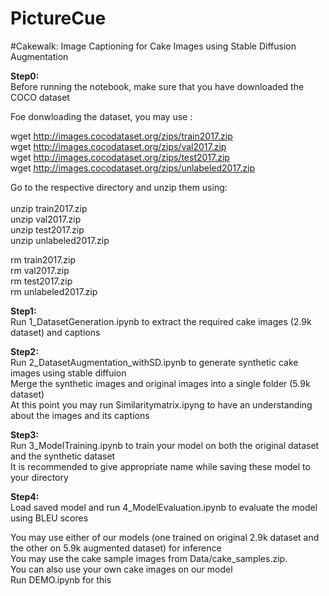 # PictureCue
#Cakewalk: Image Captioning for Cake Images using Stable Diffusion Augmentation  

**Step0:**<br />
Before running the notebook, make sure that you have downloaded the COCO dataset <br />

Foe donwloading the dataset, you may use :<br />

wget http://images.cocodataset.org/zips/train2017.zip  <br />
wget http://images.cocodataset.org/zips/val2017.zip <br />
wget http://images.cocodataset.org/zips/test2017.zip <br />
wget http://images.cocodataset.org/zips/unlabeled2017.zip<br />

Go to the respective directory and unzip them using:<br />
<br />
unzip train2017.zip <br />
unzip val2017.zip <br />
unzip test2017.zip <br />
unzip unlabeled2017.zip <br />

rm train2017.zip <br />
rm val2017.zip <br />
rm test2017.zip <br />
rm unlabeled2017.zip <br />

**Step1:** <br />
Run 1_DatasetGeneration.ipynb to extract the required cake images (2.9k dataset) and captions<br />

**Step2:** <br />
Run 2_DatasetAugmentation_withSD.ipynb to generate synthetic cake images using stable diffuion<br />
Merge the synthetic images and original images into a single folder (5.9k dataset)  <br />
At this point you may run Similaritymatrix.ipyng to have an understanding about the images and its captions <br />

**Step3:** <br />
Run 3_ModelTraining.ipynb to train your model on both the original dataset and the synthetic dataset<br />
It is recommended to give appropriate name while saving these model to your directory <br />

**Step4:** <br />
Load saved model and run 4_ModelEvaluation.ipynb to evaluate the model using BLEU scores <br />

You may use either of our models (one trained on original 2.9k dataset and the other on 5.9k augmented dataset) for inference <br />
You may use the cake sample images from Data/cake_samples.zip. <br />
You can also use your own cake images on our model <br />
Run DEMO.ipynb for this <br />




